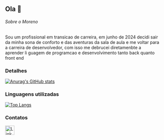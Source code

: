 ## Ola 👋

###### Sobre o Moreno
Sou um profissional em transicao de carreira, em junho de 2024 decidi sair da minha sona de conforto e das aventuras da sala de aula e me voltar para a carreira de desenvolvedor, com isso me debrucei diretamenbte a aprender li guagem de programcao e desenvolvimento tanto back quanto front end 

### Detalhes

[![Anurag's GitHub stats](https://github-readme-stats.vercel.app/api?username=Morenodev085&show_icons=true&theme=dark)](https://github.com/anuraghazra/github-readme-stats)


### Linguagens utilizadas

[![Top Langs](https://github-readme-stats.vercel.app/api/top-langs/?username=Morenodev085&layout=compact)](https://github.com/anuraghazra/github-readme-stats)

### Contatos

[<img src='https://img.shields.io/badge/LinkedIn-0077B5?style=for-the-badge&logo=linkedin&logoColor=white' alt='Linkedin' height='30'>](https://www.linkedin.com/in/pedrobrocaldi/)
<!--
**Morenodev085/Morenodev085** is a ✨ _special_ ✨ repository because its `README.md` (this file) appears on your GitHub profile.

Here are some ideas to get you started:

- 🔭 I’m currently working on ...
- 🌱 I’m currently learning ...
- 👯 I’m looking to collaborate on ...
- 🤔 I’m looking for help with ...
- 💬 Ask me about ...
- 📫 How to reach me: ...
- 😄 Pronouns: ...
- ⚡ Fun fact: ...
-->
